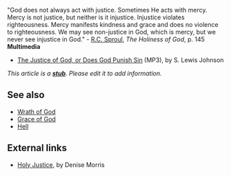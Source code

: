 "God does not always act with justice. Sometimes He acts with
mercy. Mercy is not justice, but neither is it injustice. Injustice
violates righteousness. Mercy manifests kindness and grace and does
no violence to righteousness. We may see non-justice in God, which
is mercy, but we never see injustice in God." -
[R.C. Sproul](R.C._Sproul "R.C. Sproul"), *The Holiness of God*, p.
145
**Multimedia**

-   [The Justice of God, or Does God Punish Sin](http://www.believerschapeldallas.org/audio/slj-69_systematic-theology/101_SLJ_69_32K.mp3)
    (MP3), by S. Lewis Johnson

*This article is a **[stub](http://www.theopedia.com/Category:Theopedia_stubs "Category:Theopedia stubs")**. Please edit it to add information.*
## See also

-   [Wrath of God](Wrath_of_God "Wrath of God")
-   [Grace of God](Grace_of_God "Grace of God")
-   [Hell](Hell "Hell")

## External links

-   [Holy Justice](http://www.trueu.org/dorms/stulounge/A000000386.cfm),
    by Denise Morris



